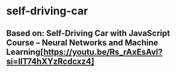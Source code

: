 # self-driving-car
## Based on: Self-Driving Car with JavaScript Course – Neural Networks and Machine Learning[https://youtu.be/Rs_rAxEsAvI?si=IlT74hXYzRcdcxz4]
